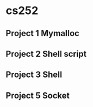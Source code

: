 # cs252

## Project 1 Mymalloc 

## Project 2 Shell script

## Project 3 Shell

## Project 5 Socket
